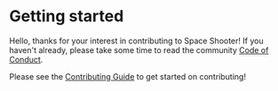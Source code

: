 # Getting started

Hello, thanks for your interest in contributing to Space Shooter! If you haven't
already, please take some time to read the community [Code of Conduct](CODE_OF_CONDUCT.md).

Please see the [Contributing Guide](./book/src/contributing.md) to get started on contributing!
